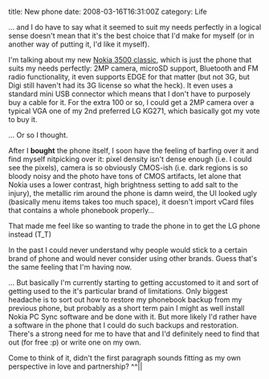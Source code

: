title: New phone
date: 2008-03-16T16:31:00Z
category: Life

… and I do have to say what it seemed to suit my needs perfectly in a logical sense doesn't mean that it's the best choice that I'd make for myself (or in another way of putting it, I'd like it myself).

I'm talking about my new [Nokia 3500 classic](http://www.nokia.com.my/A4720108), which is just the phone that suits my needs perfectly: 2MP camera, microSD support, Bluetooth and FM radio functionality, it even supports EDGE for that matter (but not 3G, but Digi still haven't had its 3G license so what the heck). It even uses a standard mini USB connector which means that I don't have to purposely buy a cable for it. For the extra 100 or so, I could get a 2MP camera over a typical VGA one of my 2nd preferred LG KG271, which basically got my vote to buy it.

… Or so I thought.

After I **bought** the phone itself, I soon have the feeling of barfing over it and find myself nitpicking over it: pixel density isn't dense enough (i.e. I could see the pixels), camera is so obviously CMOS-ish (i.e. dark regions is so bloody noisy and the photo have tons of CMOS artifacts, let alone that Nokia uses a lower contrast, high brightness setting to add salt to the injury), the metallic rim around the phone is damn weird, the UI looked ugly (basically menu items takes too much space), it doesn't import vCard files that contains a whole phonebook properly…

That made me feel like so wanting to trade the phone in to get the LG phone instead (T\_T)

In the past I could never understand why people would stick to a certain brand of phone and would never consider using other brands. Guess that's the same feeling that I'm having now.

… But basically I'm currently starting to getting accustomed to it and sort of getting used to the it's particular brand of limitations. Only biggest headache is to sort out how to restore my phonebook backup from my previous phone, but probably as a short term pain I might as well install Nokia PC Sync software and be done with it. But more likely I'd rather have a software in the phone that I could do such backups and restoration. There's a strong need for me to have that and I'd definitely need to find that out (for free :p) or write one on my own.

Come to think of it, didn't the first paragraph sounds fitting as my own perspective in love and partnership? ^^||
